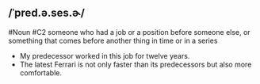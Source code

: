 ## /ˈpred.ə.ses.ɚ/
#Noun 
#C2
someone who had a job or a position before someone else, or something that comes before another thing in time or in a series

- My predecessor worked in this job for twelve years.
- The latest Ferrari is not only faster than its predecessors but also more comfortable.